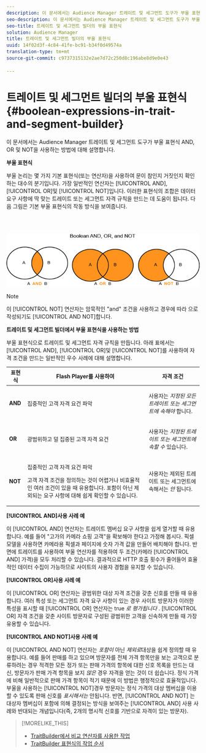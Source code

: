 ```yaml
---
description: 이 문서에서는 Audience Manager 트레이트 및 세그먼트 도구가 부울 표현식 AND, OR 및 NOT을 사용하는 방법에 대해 설명합니다.
seo-description: 이 문서에서는 Audience Manager 트레이트 및 세그먼트 도구가 부울 표현식 AND, OR 및 NOT을 사용하는 방법에 대해 설명합니다.
seo-title: 트레이트 및 세그먼트 빌더의 부울 표현식
solution: Audience Manager
title: 트레이트 및 세그먼트 빌더의 부울 표현식
uuid: 14f02d3f-4c84-41fe-bc91-b34f0d49574a
translation-type: tm+mt
source-git-commit: c9737315132e2ae7d72c250d8c196abe8d9e0e43

---
```



# 트레이트 및 세그먼트 빌더의 부울 표현식{#boolean-expressions-in-trait-and-segment-builder}

이 문서에서는 Audience Manager 트레이트 및 세그먼트 도구가 부울 표현식 AND, OR 및 NOT을 사용하는 방법에 대해 설명합니다.

<!-- 

c_tb_boolean.xml

 -->

**부울 표현식**

부울 논리는 몇 가지 기본 표현식(또는 연산자)을 사용하여 문이 참인지 거짓인지 확인하는 대수의 분기입니다. 가장 일반적인 연산자는 [!UICONTROL AND], [!UICONTROL OR]및 [!UICONTROL NOT]입니다. 이러한 표현식의 조합은 데이터 요구 사항에 딱 맞는 트레이트 또는 세그먼트 자격 규칙을 만드는 데 도움이 됩니다. 다음 그림은 기본 부울 표현식의 작동 방식을 보여줍니다.

<br> 

![](assets/BooleanOverview_small.png)

>[!NOTE]
>
>이 [!UICONTROL NOT] 연산자는 암묵적인 "and" 조건을 사용하고 경우에 따라 으로 작성되기도 [!UICONTROL AND NOT]합니다.

**트레이트 및 세그먼트 빌더에서 부울 표현식을 사용하는 방법**

부울 표현식으로 트레이트 및 세그먼트 자격 규칙을 만듭니다. 아래 표에서는 [!UICONTROL AND], [!UICONTROL OR]및 [!UICONTROL NOT]를 사용하여 자격 조건을 만드는 일반적인 우수 사례에 대해 설명합니다.

<table id="table_C762872C98F54C4A86A2F1C840A86657"> 
 <thead> 
  <tr> 
   <th colname="col1" class="entry"> 표현식 </th> 
   <th colname="col2" class="entry"> Flash Player를 사용하여 </th> 
   <th colname="col3" class="entry"> 자격 조건 </th> 
  </tr>
 </thead>
 <tbody> 
  <tr> 
   <td colname="col1"> <p><b><span class="wintitle"> AND</span></b> </p> </td> 
   <td colname="col2"> <p>집중적인 고객 자격 요건 파악 </p> </td> 
   <td colname="col3"> <p>사용자는 <i>지정된 모든 트레이트 또는 세그먼트에 속해야</i> 합니다. </p> </td> 
  </tr> 
  <tr> 
   <td colname="col1"> <p><b><span class="wintitle"> OR</span></b> </p> </td> 
   <td colname="col2"> <p>광범위하고 덜 집중된 고객 자격 요건 </p> </td> 
   <td colname="col3"> <p>사용자는 <i>지정된 트레이트 또는 세그먼트에 속할 수</i> 있습니다. </p> </td> 
  </tr> 
  <tr> 
   <td colname="col1"> <p><b><span class="wintitle"> NOT</span></b> </p> </td> 
   <td colname="col2"> <p>집중적인 고객 자격 요건 파악 </p> <p>고객 자격 조건을 정의하는 것이 어렵거나 비효율적인 여러 조건이 있을 때 유용합니다. 포함이 아닌 제외되는 요구 사항에 대해 쉽게 확인할 수 있습니다. </p> </td> 
   <td colname="col3"> <p>사용자는 제외된 트레이트 또는 세그먼트에 속해서는 <i>안</i> 됩니다. </p> </td> 
  </tr> 
 </tbody> 
</table>

**[!UICONTROL AND]사용 사례 예**

이 [!UICONTROL AND] 연산자는 트레이트 멤버십 요구 사항을 쉽게 열거할 때 유용합니다. 예를 들어 "고가의 카메라 쇼핑 고객"을 확보해야 한다고 가정해 봅시다. 픽셀 모델을 사용하면 카메라용 픽셀과 페이지에 숫자 가격 값을 만들어 배치해야 합니다. 반면에 트레이트를 사용하여 부울 연산자를 적용하여 두 조건(카메라 [!UICONTROL AND] 가격)을 모두 처리할 수 있습니다. 결과적으로 HTTP 호출 횟수가 줄어들어 효율적인 데이터 수집이 가능하므로 사이트의 사용자 경험을 유지할 수 있습니다.

**[!UICONTROL OR]사용 사례 예**

이 [!UICONTROL OR] 연산자는 광범위한 대상 자격 조건을 갖춘 신호를 만들 때 유용합니다. 여러 특성 또는 세그먼트 자격 요구 사항이 있는 경우 사이트 방문자가 이러한 특성을 표시할 때 [!UICONTROL OR] 연산자는 true *로 평가됩니다* . [!UICONTROL OR] 자격 조건을 갖춘 사이트 방문자로 구성된 광범위한 고객을 신속하게 만들 때 가장 유용할 수 있습니다.

**[!UICONTROL AND NOT]사용 사례 예**

이 [!UICONTROL AND NOT] 연산자는 *포함이* 아닌 *제외로*&#x200B;대상을 쉽게 정의할 때 유용합니다. 예를 들어 판매를 하고 있으며 방문자를 전체 가격 항목만을 보는 고객으로 분류하려는 경우 적격한 모든 정가 또는 판매 가격의 항목에 대한 신호 목록을 만드는 대신, 방문자가 판매 가격 항목을 보지 *않은* 경우 자격을 얻는 것이 더 쉽습니다. 정식 가격에 비해 일반적으로 판매 가격 항목이 적기 때문에 이 방법은 행정적으로 효율적입니다. 부울을 사용하는 [!UICONTROL NOT]경우 방문자는 정식 가격의 대상 멤버십을 이용할 수 있도록 판매 신호를 *표시해서는* 안됩니다. 반면, [!UICONTROL AND NOT] 는 대상자 멤버십이 포함에 의해 결정되는 방식을 보여주는 [!UICONTROL AND] 사용 사례와 반대되는 개념입니다(즉, 2개의 명시적 신호를 기반으로 자격이 있는 방문자).

>[!MORELIKE_THIS]
>
>* [TraitBuilder에서 비교 연산자를 사용한 작업](../features/traits/trait-comparison-operators.md)
>* [TraitBuilder 표현식의 작업 순서](../features/traits/trait-operator-precedence.md)

